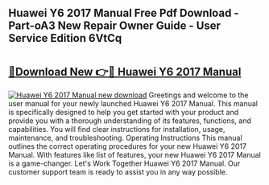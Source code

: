 ## Huawei Y6 2017 Manual Free Pdf Download - Part-oA3 New Repair Owner Guide - User Service Edition 6VtCq

# <h2><a href="http://cf1859.oget.top/?id=Huawei+Y6+2017+Manual">🔗Download New 👉🔴 Huawei Y6 2017 Manual</a></h2>

[![Huawei Y6 2017 Manual new download](https://i.imgur.com/5g1atiW.png)](http://cf1859.oget.top/?id=Huawei+Y6+2017+Manual)
Greetings and welcome to the user manual for your newly launched Huawei Y6 2017 Manual. This manual is specifically designed to help you get started with your product and provide you with a thorough understanding of its features, functions, and capabilities. You will find clear instructions for installation, usage, maintenance, and troubleshooting. Operating Instructions This manual outlines the correct operating procedures for your new Huawei Y6 2017 Manual. With features like list of features, your new Huawei Y6 2017 Manual is a game-changer. Let's Work Together Huawei Y6 2017 Manual. Our customer support team is ready to assist you in any way possible.
